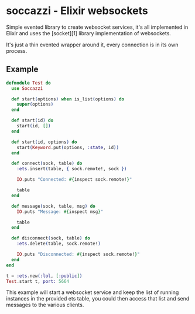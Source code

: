 soccazzi - Elixir websockets
============================
Simple evented library to create websocket services, it's all implemented
in Elixir and uses the [socket][1] library implementation of websockets.

It's just a thin evented wrapper around it, every connection is in its own
process.

Example
-------

```elixir
defmodule Test do
  use Soccazzi

  def start(options) when is_list(options) do
    super(options)
  end

  def start(id) do
    start(id, [])
  end

  def start(id, options) do
    start(Keyword.put(options, :state, id))
  end

  def connect(sock, table) do
    :ets.insert(table, { sock.remote!, sock })

    IO.puts "Connected: #{inspect sock.remote!}"

    table
  end

  def message(sock, table, msg) do
    IO.puts "Message: #{inspect msg}"

    table
  end

  def disconnect(sock, table) do
    :ets.delete(table, sock.remote!)

    IO.puts "Disconnected: #{inspect sock.remote!}"
  end
end

t = :ets.new(:lol, [:public])
Test.start t, port: 5664
```

This example will start a websocket service and keep the list of running
instances in the provided ets table, you could then access that list and send
messages to the various clients.
